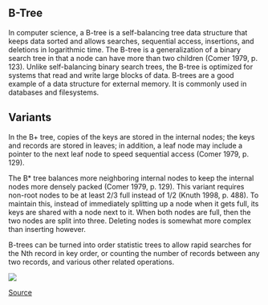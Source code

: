
## B-Tree
In computer science, a B-tree is a self-balancing tree data structure that
keeps data sorted and allows searches, sequential access, insertions, and
deletions in logarithmic time. The B-tree is a generalization of a binary
search tree in that a node can have more than two children (Comer 1979, p.
123). Unlike self-balancing binary search trees, the B-tree is optimized for
systems that read and write large blocks of data. B-trees are a good example of
a data structure for external memory. It is commonly used in databases and
filesystems.

## Variants
In the B+ tree, copies of the keys are stored in the internal nodes; the keys
and records are stored in leaves; in addition, a leaf node may include a
pointer to the next leaf node to speed sequential access (Comer 1979, p. 129).

The B* tree balances more neighboring internal nodes to keep the internal nodes
more densely packed (Comer 1979, p. 129). This variant requires non-root nodes
to be at least 2/3 full instead of 1/2 (Knuth 1998, p. 488). To maintain this,
instead of immediately splitting up a node when it gets full, its keys are
shared with a node next to it. When both nodes are full, then the two nodes are
split into three. Deleting nodes is somewhat more complex than inserting
however.

B-trees can be turned into order statistic trees to allow rapid searches for
the Nth record in key order, or counting the number of records between any two
records, and various other related operations.

![](https://upload.wikimedia.org/wikipedia/commons/6/65/B-tree.svg)

[Source](https://en.wikipedia.org/wiki/B-tree)
